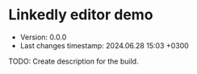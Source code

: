 <!--
@since 2024.02.10, 21:29
@changed 2024.02.10, 21:29
-->

# Linkedly editor demo

- Version: 0.0.0
- Last changes timestamp: 2024.06.28 15:03 +0300

TODO: Create description for the build.
